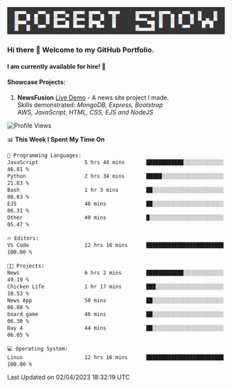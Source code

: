 <img alt="myname" src="assets/name.png" />

### Hi there 👋 Welcome to my GitHub Portfolio.
#### I am currently available for hire!  :briefcase:

#### Showcase Projects:

1. **NewsFusion** [Live Demo](https://news-1-f7223358.deta.app/) - A news site project I made.\
Skills demonstrated: *MongoDB, Express, Bootstrap\
AWS, JavaScript, HTML, CSS, EJS and NodeJS*

<!--START_SECTION:waka-->
![Profile Views](http://img.shields.io/badge/Profile%20Views-317-blue)

📊 **This Week I Spent My Time On** 

```text
💬 Programming Languages: 
JavaScript               5 hrs 44 mins       ████████████░░░░░░░░░░░░░   46.81 % 
Python                   2 hrs 34 mins       █████░░░░░░░░░░░░░░░░░░░░   21.03 % 
Bash                     1 hr 3 mins         ██░░░░░░░░░░░░░░░░░░░░░░░   08.63 % 
EJS                      46 mins             ██░░░░░░░░░░░░░░░░░░░░░░░   06.31 % 
Other                    40 mins             █░░░░░░░░░░░░░░░░░░░░░░░░   05.47 % 

🔥 Editors: 
VS Code                  12 hrs 16 mins      █████████████████████████   100.00 % 

🐱‍💻 Projects: 
News                     6 hrs 2 mins        ████████████░░░░░░░░░░░░░   49.19 % 
Chicken Life             1 hr 17 mins        ███░░░░░░░░░░░░░░░░░░░░░░   10.53 % 
News App                 50 mins             ██░░░░░░░░░░░░░░░░░░░░░░░   06.88 % 
board_game               46 mins             ██░░░░░░░░░░░░░░░░░░░░░░░   06.30 % 
Day 4                    44 mins             ██░░░░░░░░░░░░░░░░░░░░░░░   06.05 % 

💻 Operating System: 
Linux                    12 hrs 16 mins      █████████████████████████   100.00 % 
```


 Last Updated on 02/04/2023 18:32:19 UTC
<!--END_SECTION:waka-->

<!--
**robjsnow/robjsnow** is a ✨ _special_ ✨ repository because its `README.md` (this file) appears on your GitHub profile.

Here are some ideas to get you started:

- 🔭 I’m currently working on ...
- 🌱 I’m currently learning ...
- 👯 I’m looking to collaborate on ...
- 🤔 I’m looking for help with ...
- 💬 Ask me about ...
- 📫 How to reach me: ...
- 😄 Pronouns: ...
- ⚡ Fun fact: ...
-->
